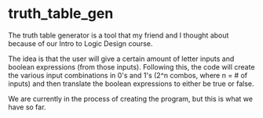 # truth_table_gen

The truth table generator is a tool that my friend and I thought about because of our Intro to Logic Design course.

The idea is that the user will give a certain amount of letter inputs and boolean expressions (from those inputs). Following this, the code will create the various input combinations in 0's and 1's (2^n combos, where n = # of inputs) and then translate the boolean expressions to either be true or false. 

We are currently in the process of creating the program, but this is what we have so far. 
